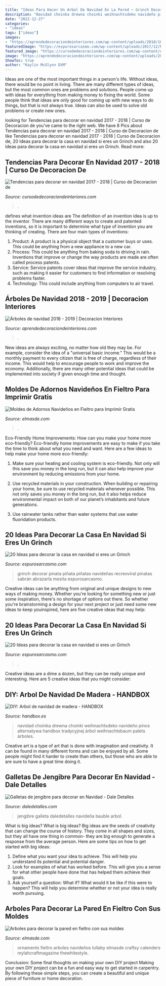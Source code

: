 ```yaml
---
title: "Ideas Para Hacer Un Arbol De Navidad En La Pared ~ Grinch Decorar Pinata Piñata Piñatas Navideñas Recreoviral Pinatas Sabrán Abrazarla Mesita Espurosarcasmo"
description: "Navidad choinka drewna choinki weihnachtsdeko navideño pinos alternatywa handbox tradycyjnej árbol weihnachtsbaum palets árboles"
date: "2022-12-27"
categories:
- "ideas"
tags: ["ideas"]
images:
- "https://aprendedecoraciondeinteriores.com/wp-content/uploads/2018/10/arboles-de-navidad-2018-2019-5.jpg"
featuredImage: "https://espurosarcasmo.com/wp-content/uploads/2017/12/Navidad-5.jpg"
featured_image: "https://cursodedecoraciondeinteriores.com/wp-content/uploads/2017/10/tendencias-para-decorar-en-navidad-2017-2018-1.jpg"
image: "https://aprendedecoraciondeinteriores.com/wp-content/uploads/2018/10/arboles-de-navidad-2018-2019-5.jpg"
ShowToc: true
author: "Kaylin McGlynn DVM"
---
```



Ideas are one of the most important things in a person's life. Without ideas, there would be no point in living. There are many different types of ideas, but the most common ones are problems and solutions. People come up with ideas for everything from making money to fixing the world. Some people think that ideas are only good for coming up with new ways to do things, but that is not always true. Ideas can also be used to solve old problems or create new ones.

	

		
looking for Tendencias para decorar en navidad 2017 - 2018 | Curso de Decoracion de you've came to the right web. We have 8 Pics about Tendencias para decorar en navidad 2017 - 2018 | Curso de Decoracion de like Tendencias para decorar en navidad 2017 - 2018 | Curso de Decoracion de, 20 Ideas para decorar la casa en navidad si eres un Grinch and also 20 Ideas para decorar la casa en navidad si eres un Grinch. Read more:
		
    
## Tendencias Para Decorar En Navidad 2017 - 2018 | Curso De Decoracion De

<img loading=lazy src="https://cursodedecoraciondeinteriores.com/wp-content/uploads/2017/10/tendencias-para-decorar-en-navidad-2017-2018-1.jpg" onerror="this.onerror=null;this.src='https://tse1.mm.bing.net/th?id=OIP.z9oB_6sbOgKxp-lPTuO5rAHaLF&amp;pid=15.1';" alt="Tendencias para decorar en navidad 2017 - 2018 | Curso de Decoracion de">

_Source: cursodedecoraciondeinteriores.com_

>. 

	

defines what invention ideas are
The definition of an invention idea is up to the inventor. 
There are many different ways to create and patented inventions, so it is important to determine what type of invention you are thinking of creating. There are four main types of inventions: 
1) Product: A product is a physical object that a customer buys or uses. This could be anything from a new appliance to a new car. 
2) Process: This could be anything from baking soda to driving in rain. Inventions that improve or change the way products are made are often called process patents. 
3) Service: Service patents cover ideas that improve the service industry, such as making it easier for customers to find information or resolving problems faster. 
4) Technology: This could include anything from computers to air travel.

    
## Árboles De Navidad 2018 - 2019 | Decoracion Interiores

<img loading=lazy src="https://aprendedecoraciondeinteriores.com/wp-content/uploads/2018/10/arboles-de-navidad-2018-2019-5.jpg" onerror="this.onerror=null;this.src='https://tse1.mm.bing.net/th?id=OIP.ndyOWzTD1MGFAP_IW7ocmwHaNK&amp;pid=15.1';" alt="Árboles de navidad 2018 - 2019 | Decoracion Interiores">

_Source: aprendedecoraciondeinteriores.com_

>. 

	

New ideas are always exciting, no matter how old they may be. For example, consider the idea of a "universal basic income." This would be a monthly payment to every citizen that is free of charge, regardless of their income. This would help to encourage people to work and improve the economy. Additionally, there are many other potential ideas that could be implemented into society if given enough time and thought.

    
## Moldes De Adornos Navideños En Fieltro Para Imprimir Gratis

<img loading=lazy src="http://elmasde.com/wp-content/uploads/2015/10/Moldes-de-Adornos-Navideños-en-Fieltro-para-Imprimir-Gratis4.jpg" onerror="this.onerror=null;this.src='https://tse2.mm.bing.net/th?id=OIP.EnIj1NLWsvIwwvgNGXpplQHaKf&amp;pid=15.1';" alt="Moldes de Adornos Navideños en Fieltro para Imprimir Gratis">

_Source: elmasde.com_

>. 

	

Eco-Friendly Home Improvements: How can you make your home more eco-friendly?
Eco-friendly home improvements are easy to make if you take the time to think about what you need and want. Here are a few ideas to help make your home more eco-friendly:
1. Make sure your heating and cooling system is eco-friendly. Not only will this save you money in the long run, but it can also help improve your environment by reducing emissions from your home.

2. Use recycled materials in your construction. When building or repairing your home, be sure to use recycled materials whenever possible. This not only saves you money in the long run, but it also helps reduce environmental impact on both of our planet’s inhabitants and future generations.

3. Use rainwater tanks rather than water systems that use water fluoridation products.

    
## 20 Ideas Para Decorar La Casa En Navidad Si Eres Un Grinch

<img loading=lazy src="https://espurosarcasmo.com/wp-content/uploads/2017/12/Navidad-5.jpg" onerror="this.onerror=null;this.src='https://tse4.mm.bing.net/th?id=OIP.4HsEMLtFV9oeKkhpoJsVMQHaJ4&amp;pid=15.1';" alt="20 Ideas para decorar la casa en navidad si eres un Grinch">

_Source: espurosarcasmo.com_

>grinch decorar pinata piñata piñatas navideñas recreoviral pinatas sabrán abrazarla mesita espurosarcasmo. 

	

Creative ideas can be anything from original and unique designs to new ways of making money. Whether you're looking for something new or just some inspiration, there's no shortage of options out there. So whether you're brainstorming a design for your next project or just need some new ideas to keep youinspired, here are five creative ideas that may help: 

    
## 20 Ideas Para Decorar La Casa En Navidad Si Eres Un Grinch

<img loading=lazy src="https://espurosarcasmo.com/wp-content/uploads/2017/12/Navidad-9.jpg" onerror="this.onerror=null;this.src='https://tse2.mm.bing.net/th?id=OIP.F5PCjtNZQceA29_7ttggMgHaNK&amp;pid=15.1';" alt="20 Ideas para decorar la casa en navidad si eres un Grinch">

_Source: espurosarcasmo.com_

>. 

	

Creative ideas are a dime a dozen, but they can be really unique and interesting. Here are 5 creative ideas that you might consider: 

    
## DIY: Arbol De Navidad De Madera - HANDBOX

<img loading=lazy src="https://handbox.es/wp-content/uploads/2015/10/ARBOLNAVIDADMADERA61.jpg" onerror="this.onerror=null;this.src='https://tse1.mm.bing.net/th?id=OIP.xw8jYnJ-A0irsFaEWJKaVAHaLB&amp;pid=15.1';" alt="DIY: Arbol de navidad de madera - HANDBOX">

_Source: handbox.es_

>navidad choinka drewna choinki weihnachtsdeko navideño pinos alternatywa handbox tradycyjnej árbol weihnachtsbaum palets árboles. 

	

Creative art is a type of art that is done with imagination and creativity. It can be found in many different forms and can be enjoyed by all. Some people might find it harder to create than others, but those who are able to are sure to have a great time doing it.

    
## Galletas De Jengibre Para Decorar En Navidad - Dale Detalles

<img loading=lazy src="https://i1.wp.com/www.daledetalles.com/wp-content/uploads/2016/10/galleta-de-jengibre-decoracion12.jpg?resize=640%2C640" onerror="this.onerror=null;this.src='https://tse1.mm.bing.net/th?id=OIP.e3UYQe8j3K9WeTJiP6lRPQHaHa&amp;pid=15.1';" alt="Galletas de jengibre para decorar en Navidad - Dale Detalles">

_Source: daledetalles.com_

>jengibre galleta daledetalles navideña bauble arbol. 

	

What is big ideas?
What is big ideas? Big ideas are the seeds of creativity that can change the course of history. They come in all shapes and sizes, but they all have one thing in common- they are big enough to generate a response from the average person. Here are some tips on how to get started with big ideas: 
1. Define what you want your idea to achieve. This will help you understand its potential and potential danger. 
2. Look for examples of what has worked before. This will give you a sense for what other people have done that has helped them achieve their goals. 
3. Ask yourself a question: What if? What would it be like if this were to happen? This will help you determine whether or not your idea is really worth pursuing. 

    
## Arboles Para Decorar La Pared En Fieltro Con Sus Moldes

<img loading=lazy src="http://elmasde.com/wp-content/uploads/2015/12/7tM4eew02nI.jpg" onerror="this.onerror=null;this.src='https://tse2.mm.bing.net/th?id=OIP.XUquKHRLPyO5Kc6pIHSnnwAAAA&amp;pid=15.1';" alt="Arboles para decorar la pared en fieltro con sus moldes">

_Source: elmasde.com_

>ornaments fieltro arboles navideños lullaby elmasde craftsy calenders mylahcraftmagazine thewhitestyle. 

	

Conclusion: Some final thoughts on making your own DIY project
Making your own DIY project can be a fun and easy way to get started in carpentry. By following these simple steps, you can create a beautiful and unique piece of furniture or home decoration.

